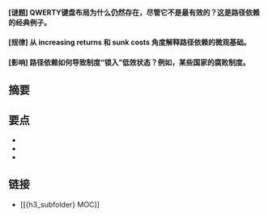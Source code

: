 #### [谜题] QWERTY键盘布局为什么仍然存在，尽管它不是最有效的？这是路径依赖的经典例子。


#### [规律] 从 increasing returns 和 sunk costs 角度解释路径依赖的微观基础。


#### [影响] 路径依赖如何导致制度“锁入”低效状态？例如，某些国家的腐败制度。


## 摘要


## 要点

- 
- 
- 

## 链接

- [[{h3_subfolder} MOC]]
